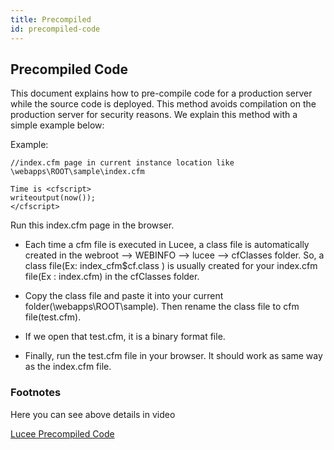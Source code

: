 ```yaml
---
title: Precompiled
id: precompiled-code
---
```

## Precompiled Code ##

This document explains how to pre-compile code for a production server while the source code is deployed. This method avoids compilation on the production server for security reasons. We explain this method with a simple example below:

Example:

```lucee
//index.cfm page in current instance location like \webapps\ROOT\sample\index.cfm

Time is <cfscript>
writeoutput(now());
</cfscript>
```

Run this index.cfm page in the browser.

* Each time a cfm file is executed in Lucee, a class file is automatically created in the webroot --> WEBINFO --> lucee --> cfClasses folder. So, a class file(Ex: index_cfm$cf.class ) is usually created for your index.cfm file(Ex : index.cfm) in the cfClasses folder.

* Copy the class file and paste it into your current folder(\webapps\ROOT\sample). Then rename the class file to cfm file(test.cfm).

* If we open that test.cfm, it is a binary format file.

* Finally, run the test.cfm file in your browser. It should work as same way as the index.cfm file.

### Footnotes ###

Here you can see above details in video

[Lucee Precompiled Code](https://www.youtube.com/watch?v=Yjy3bQJgphA)